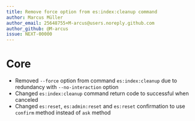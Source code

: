 ```yaml
---
title: Remove force option from es:index:cleanup command
author: Marcus Müller
author_email: 25648755+M-arcus@users.noreply.github.com
author_github: @M-arcus
issue: NEXT-00000
---
```


# Core
* Removed `--force` option from command `es:index:cleanup` due to redundancy with `--no-interaction` option
* Changed `es:index:cleanup` command return code to successful when canceled
* Changed `es:reset`, `es:admin:reset` and `es:reset` confirmation to use `confirm` method instead of `ask` method

